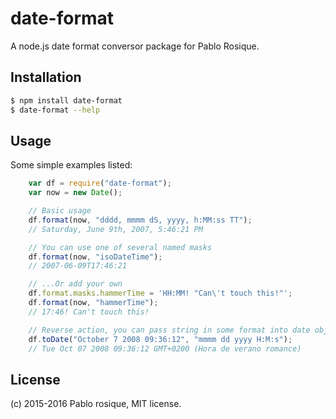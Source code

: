 # date-format

A node.js date format conversor package for Pablo Rosique.

## Installation

```bash
$ npm install date-format
$ date-format --help
```

## Usage

Some simple examples listed:
```js
	var df = require("date-format");
	var now = new Date();

	// Basic usage
	df.format(now, "dddd, mmmm dS, yyyy, h:MM:ss TT");
	// Saturday, June 9th, 2007, 5:46:21 PM

    // You can use one of several named masks
    df.format(now, "isoDateTime");
    // 2007-06-09T17:46:21

    // ...Or add your own
    df.format.masks.hammerTime = 'HH:MM! "Can\'t touch this!"';
    df.format(now, "hammerTime");
    // 17:46! Can't touch this!

    // Reverse action, you can pass string in some format into date object
    df.toDate("October 7 2008 09:36:12", "mmmm dd yyyy H:M:s");
    // Tue Oct 07 2008 09:36:12 GMT+0200 (Hora de verano romance)
```
## License

(c) 2015-2016 Pablo rosique, MIT license.
